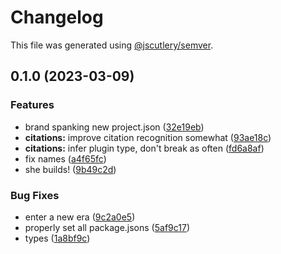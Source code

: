 # Changelog

This file was generated using [@jscutlery/semver](https://github.com/jscutlery/semver).

## 0.1.0 (2023-03-09)


### Features

* brand spanking new project.json ([32e19eb](https://github.com/TrialAndErrorOrg/parsers/commit/32e19ebf3f71c80336f637297d8f4db274d098bf))
* **citations:** improve citation recognition somewhat ([93ae18c](https://github.com/TrialAndErrorOrg/parsers/commit/93ae18c42a4bd3e2072c4fb0ffcb350d4fb9c4d2))
* **citations:** infer plugin type, don't break as often ([fd6a8af](https://github.com/TrialAndErrorOrg/parsers/commit/fd6a8af17f5900025cb2c23f3626113e617ba6bb))
* fix names ([a4f65fc](https://github.com/TrialAndErrorOrg/parsers/commit/a4f65fcb2fde9dd23750bc9ccddfb0e1ab11548f))
* she builds! ([9b49c2d](https://github.com/TrialAndErrorOrg/parsers/commit/9b49c2d7ff401fe32d6d7a99919dd50cfdb4f0a1))


### Bug Fixes

* enter a new era ([9c2a0e5](https://github.com/TrialAndErrorOrg/parsers/commit/9c2a0e505472c43d384f3cc78543ad90877b7c3d))
* properly set all package.jsons ([5af9c17](https://github.com/TrialAndErrorOrg/parsers/commit/5af9c177be9910511844c481ca59cfcc7bd9b0f6))
* types ([1a8bf9c](https://github.com/TrialAndErrorOrg/parsers/commit/1a8bf9c26bcc283c3a9d443e94e238881b9e2336))
